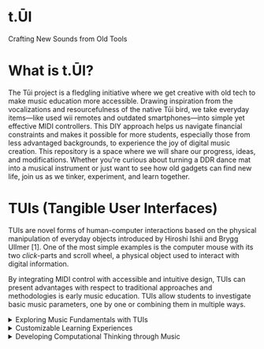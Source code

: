 # t.ŪI
Crafting New Sounds from Old Tools

# What is t.ŪI?
The Tūi project is a fledgling initiative where we get creative with old tech to make music education more accessible. Drawing inspiration from the vocalizations and resourcefulness of the native Tūi bird, we take everyday items—like used wii remotes and outdated smartphones—into simple yet effective MIDI controllers. This DIY approach helps us navigate financial constraints and makes it possible for more students, especially those from less advantaged backgrounds, to experience the joy of digital music creation. This repository is a space where we will share our progress, ideas, and modifications. Whether you're curious about turning a DDR dance mat into a musical instrument or just want to see how old gadgets can find new life, join us as we tinker, experiment, and learn together.

# TUIs (Tangible User Interfaces) 
TUIs are novel forms of human-computer interactions based on the physical manipulation of everyday objects introduced by Hiroshi Ishii and Brygg Ullmer [1].
One of the most simple examples is the computer mouse with its two *click*-parts and scroll wheel, a physical object used to interact with digital information.

By integrating MIDI control with accessible and intuitive design, TUIs can present advantages with respect to traditional approaches and methodologies is early music education. TUIs allow students to investigate basic music parameters, one by one or combining them in multiple ways.

<details>
<summary>Exploring Music Fundamentals with TUIs</summary>
  
  Tangible User Interfaces (TUIs) offer a fresh approach to early music education by allowing students to delve into basic musical elements both individually and in combination. For example, TUIs set to keyboard-like modes enable exploration of melody—pitch, intensity, and scale models—and timbre. In percussion-like modes, students can develop rhythm awareness, learning about tempo, note lengths, and accents. Additionally, using multiple tangible parameters simultaneously helps learners grasp harmonic concepts.
</details>

<details>
<summary>Customizable Learning Experiences</summary>
  
  The flexibility of software applications used in TUIs allows for custom experiences tailored to specific educational needs. For instance, many early childhood music methodologies, like Orff, Kodaly, and Waldorf, emphasize learning with a pentatonic scale. TUIs can easily adapt to these needs, starting with the pentatonic scale and later transitioning to major and minor scales. For younger children, especially those in preschool or early primary school, TUIs can also introduce alternative musical notations. Recognizable shapes or colors can represent different musical pitches or elements, aiding children who cannot yet read or those with cognitive challenges.
</details>

<details>
<summary>Developing Computational Thinking through Music</summary>
  
  TUIs also promote computational thinking by establishing clear patterns and associations between shapes, positions, and musical meanings. These associations help learners understand musical structures and develop abstraction skills. For example, when using TUIs in a keyboard mode set to the C-major scale, changing the sequence of tangibles to represent different intervals (like a third or a fifth) helps users learn about harmonic structures and interval relationships. This setup can be adjusted over time to introduce new musical intervals and concepts, encouraging both individual learning and collaborative exploration.
</details>



